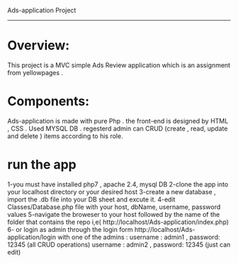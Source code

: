 Ads-application Project 
_____________________

# Overview:
This project is a MVC simple Ads Review application which is an assignment from yellowpages .

# Components:
Ads-application is made with pure Php . 
the front-end is designed by HTML , CSS . 
Used MYSQL DB . 
regesterd admin can CRUD (create , read, update and delete ) items according to his role. 

# run the app
1-you must have installed php7 , apache 2.4, mysql DB
2-clone the app into your localhost directory or your desired host
3-create a new database , import the .db file into your DB sheet and excute it.
4-edit Classes/Database.php file with your host, dbName, username, password values
5-navigate the broweser to your host followed by the name of the folder that contains the repo 
i,e( http://localhost/Ads-application/index.php)
6- or login as admin through the login form http://localhost/Ads-application/login
with one of the admins : 
username : admin1 , password: 12345 (all CRUD operations)
username : admin2 , password: 12345 (just can edit)


